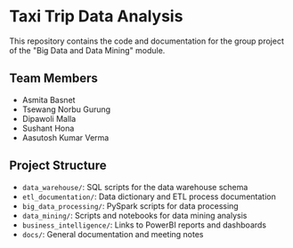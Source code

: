# Taxi Trip Data Analysis

This repository contains the code and documentation for the group project of the "Big Data and Data Mining" module.

## Team Members

- Asmita Basnet
- Tsewang Norbu Gurung
- Dipawoli Malla
- Sushant Hona
- Aasutosh Kumar Verma

## Project Structure

- `data_warehouse/`: SQL scripts for the data warehouse schema
- `etl_documentation/`: Data dictionary and ETL process documentation
- `big_data_processing/`: PySpark scripts for data processing
- `data_mining/`: Scripts and notebooks for data mining analysis
- `business_intelligence/`: Links to PowerBI reports and dashboards
- `docs/`: General documentation and meeting notes
